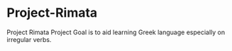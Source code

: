 # Project-Rimata
Project Rimata
Project Goal is to aid learning Greek language especially on irregular verbs.
